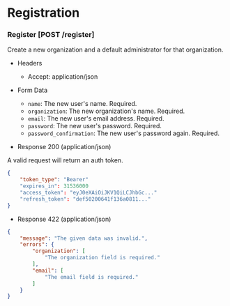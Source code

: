 # Registration

### Register [POST /register]

Create a new organization and a default administrator for that organization.

+ Headers

    + Accept: application/json

+ Form Data

    + `name`: The new user's name.  Required.
    + `organization`: The new organization's name.  Required.
    + `email`: The new user's email address. Required.
    + `password`: The new user's password. Required.
    + `password_confirmation`: The new user's password again. Required.

+ Response 200 (application/json)

A valid request will return an auth token.

```json
{
    "token_type": "Bearer"
    "expires_in": 31536000
    "access_token": "eyJ0eXAiOiJKV1QiLCJhbGc..."
    "refresh_token": "def50200641f136a0811..."
}
```

+ Response 422 (application/json)

```json
{
    "message": "The given data was invalid.",
    "errors": {
        "organization": [
            "The organization field is required."
        ],
        "email": [
            "The email field is required."
        ]
    }
}
```
